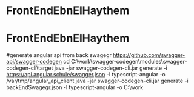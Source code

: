 # FrontEndEbnElHaythem
# FrontEndEbnElHaythem


#generate angular api from back swagegr
https://github.com/swagger-api/swagger-codegen
cd C:\work\swagger-codegen\modules\swagger-codegen-cli\target
java -jar swagger-codegen-cli.jar generate    -i https://api.angular.schule/swagger.json    -l typescript-angular    -o /var/tmp/angular_api_client
java -jar swagger-codegen-cli.jar generate    -i backEndSwagegr.json    -l typescript-angular    -o C:\work